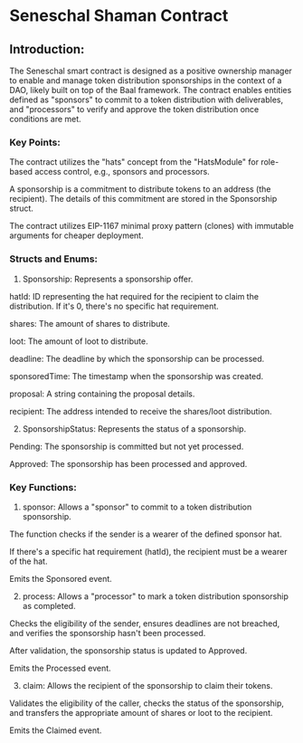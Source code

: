 # Seneschal Shaman Contract
## Introduction:
The Seneschal smart contract is designed as a positive ownership manager to enable and manage token distribution sponsorships in the context of a DAO, likely built on top of the Baal framework. The contract enables entities defined as "sponsors" to commit to a token distribution with deliverables, and "processors" to verify and approve the token distribution once conditions are met.

### Key Points:
The contract utilizes the "hats" concept from the "HatsModule" for role-based access control, e.g., sponsors and processors.

A sponsorship is a commitment to distribute tokens to an address (the recipient). The details of this commitment are stored in the Sponsorship struct.

The contract utilizes EIP-1167 minimal proxy pattern (clones) with immutable arguments for cheaper deployment.

### Structs and Enums:
1. Sponsorship:
Represents a sponsorship offer.

hatId: ID representing the hat required for the recipient to claim the distribution. If it's 0, there's no specific hat requirement.

shares: The amount of shares to distribute.

loot: The amount of loot to distribute.

deadline: The deadline by which the sponsorship can be processed.

sponsoredTime: The timestamp when the sponsorship was created.

proposal: A string containing the proposal details.

recipient: The address intended to receive the shares/loot distribution.

2. SponsorshipStatus:
Represents the status of a sponsorship.

Pending: The sponsorship is committed but not yet processed.

Approved: The sponsorship has been processed and approved.

### Key Functions:
1. sponsor:
Allows a "sponsor" to commit to a token distribution sponsorship.

The function checks if the sender is a wearer of the defined sponsor hat.

If there's a specific hat requirement (hatId), the recipient must be a wearer of the hat.

Emits the Sponsored event.

2. process:
Allows a "processor" to mark a token distribution sponsorship as completed.

Checks the eligibility of the sender, ensures deadlines are not breached, and verifies the sponsorship hasn't been processed.

After validation, the sponsorship status is updated to Approved.

Emits the Processed event.

3. claim:
Allows the recipient of the sponsorship to claim their tokens.

Validates the eligibility of the caller, checks the status of the sponsorship, and transfers the appropriate amount of shares or loot to the recipient.

Emits the Claimed event.